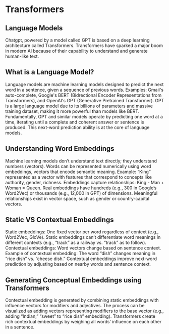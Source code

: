 # Transformers

## Language Models
Chatgpt, powered by a model called GPT is based on a deep learning architecture called Transformers. Transformers have sparked a major boom in modern AI because of their capability to understand and generate human-like text. 

## What is a Language Model?
Language models are machine learning models designed to predict the next word in a sentence, given a sequence of previous words. Examples: Gmail's auto-complete, Google's BERT (Bidrectional Encoder Representations from Transformers), and OpenAI's GPT (Generative Pretrained Transformer). GPT is a large language model due to its billions of parameters and massive training dataset, making it more powerful than models like BERT. Fundamentally, GPT and similar models operate by predicting one word at a time, iterating until a complete and coherent answer or sentence is produced. This next-word prediction ability is at the core of language models.

## Understanding Word Embeddings

Machine learning models don’t understand text directly; they understand numbers (vectors).
Words can be represented numerically using word embeddings, vectors that encode semantic meaning.
Example: “King” represented as a vector with features that correspond to concepts like authority, gender, richness.
Embeddings capture relationships: King - Man + Woman ≈ Queen.
Real embeddings have hundreds (e.g., 300 in Google’s Word2Vec) or thousands (e.g., 12,000 in GPT) of dimensions.
Meaningful relationships exist in vector space, such as gender or country-capital vectors.

## Static VS Contextual Embeddings

Static embeddings: One fixed vector per word regardless of context (e.g., Word2Vec, GloVe).
Static embeddings can’t differentiate word meanings in different contexts (e.g., “track” as a railway vs. “track” as to follow).
Contextual embeddings: Word vectors change based on sentence context.
Example of contextual embedding: The word “dish” changes meaning in “rice dish” vs. “cheese dish.”
Contextual embeddings improve next-word prediction by adjusting based on nearby words and sentence context.

## Generating Conceptual Embeddings using Transformers

Contextual embedding is generated by combining static embeddings with influence vectors for modifiers and adjectives.
The process can be visualized as adding vectors representing modifiers to the base vector (e.g., adding “Indian,” “sweet” to “rice dish” embedding).
Transformers create rich contextual embeddings by weighing all words’ influence on each other in a sentence.